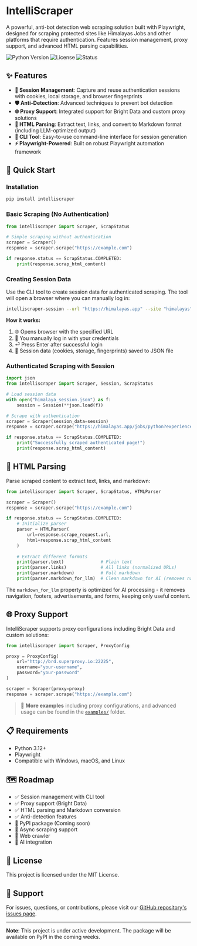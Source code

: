 # IntelliScraper

A powerful, anti-bot detection web scraping solution built with Playwright, designed for scraping protected sites like Himalayas Jobs and other platforms that require authentication. Features session management, proxy support, and advanced HTML parsing capabilities.

![Python Version](https://img.shields.io/badge/python-3.12%2B-blue)
![License](https://img.shields.io/badge/license-MIT-green)
![Status](https://img.shields.io/badge/status-active-success)

## ✨ Features

- **🔐 Session Management**: Capture and reuse authentication sessions with cookies, local storage, and browser fingerprints
- **🛡️ Anti-Detection**: Advanced techniques to prevent bot detection
- **🌐 Proxy Support**: Integrated support for Bright Data and custom proxy solutions
- **📝 HTML Parsing**: Extract text, links, and convert to Markdown format (including LLM-optimized output)
- **🎯 CLI Tool**: Easy-to-use command-line interface for session generation
- **⚡ Playwright-Powered**: Built on robust Playwright automation framework

## 🚀 Quick Start

### Installation

```bash
pip install intelliscraper
```

### Basic Scraping (No Authentication)

```python
from intelliscraper import Scraper, ScrapStatus

# Simple scraping without authentication
scraper = Scraper()
response = scraper.scrape("https://example.com")

if response.status == ScrapStatus.COMPLETED:
    print(response.scrap_html_content)
```

### Creating Session Data

Use the CLI tool to create session data for authenticated scraping. The tool will open a browser where you can manually log in:

```bash
intelliscraper-session --url "https://himalayas.app" --site "himalayas" --output "./himalaya_session.json"
```

**How it works:**
1. 🌐 Opens browser with the specified URL
2. 🔐 You manually log in with your credentials
3. ⏎ Press Enter after successful login
4. 💾 Session data (cookies, storage, fingerprints) saved to JSON file

### Authenticated Scraping with Session

```python
import json
from intelliscraper import Scraper, Session, ScrapStatus

# Load session data
with open("himalaya_session.json") as f:
    session = Session(**json.load(f))

# Scrape with authentication
scraper = Scraper(session_data=session)
response = scraper.scrape("https://himalayas.app/jobs/python?experience=entry-level%2Cmid-level")

if response.status == ScrapStatus.COMPLETED:
    print("Successfully scraped authenticated page!")
    print(response.scrap_html_content)
```

## 📝 HTML Parsing

Parse scraped content to extract text, links, and markdown:

```python
from intelliscraper import Scraper, ScrapStatus, HTMLParser

scraper = Scraper()
response = scraper.scrape("https://example.com")

if response.status == ScrapStatus.COMPLETED:
    # Initialize parser
    parser = HTMLParser(
        url=response.scrape_request.url,
        html=response.scrap_html_content
    )
    
    # Extract different formats
    print(parser.text)              # Plain text
    print(parser.links)             # All links (normalized URLs)
    print(parser.markdown)          # Full markdown
    print(parser.markdown_for_llm)  # Clean markdown for AI (removes nav, footer, ads)
```

The `markdown_for_llm` property is optimized for AI processing - it removes navigation, footers, advertisements, and forms, keeping only useful content.

## 🌐 Proxy Support

IntelliScraper supports proxy configurations including Bright Data and custom solutions:

```python
from intelliscraper import Scraper, ProxyConfig

proxy = ProxyConfig(
    url="http://brd.superproxy.io:22225",
    username="your-username",
    password="your-password"
)

scraper = Scraper(proxy=proxy)
response = scraper.scrape("https://example.com")
```

> 📁 **More examples** including proxy configurations, and advanced usage can be found in the [`examples/`](./examples) folder.

## 📋 Requirements

- Python 3.12+
- Playwright
- Compatible with Windows, macOS, and Linux

## 🗺️ Roadmap

- ✅ Session management with CLI tool
- ✅ Proxy support (Bright Data)
- ✅ HTML parsing and Markdown conversion
- ✅ Anti-detection features
- 🔄 PyPI package (Coming soon)
- 🔄 Async scraping support
- 🔄 Web crawler
- 🔄 AI integration

## 📄 License

This project is licensed under the MIT License.


## 📧 Support

For issues, questions, or contributions, please visit our [GitHub repository's issues page](https://github.com/omkarmusale0910/IntelliScraper/issues).

---

**Note**: This project is under active development. The package will be available on PyPI in the coming weeks.